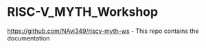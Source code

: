 # RISC-V_MYTH_Workshop

https://github.com/NAvi349/riscv-myth-ws - This repo contains the documentation


